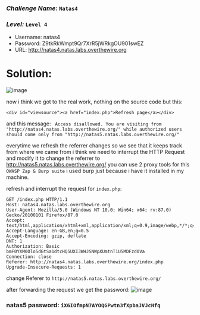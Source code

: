 ### *Challenge Name:* **`Natas4`**
### *Level:* **`Level 4`**


- Username: natas4
- Password: Z9tkRkWmpt9Qr7XrR5jWRkgOU901swEZ
- URL: http://natas4.natas.labs.overthewire.org

# Solution:
![image](https://user-images.githubusercontent.com/33517160/115159993-8d402400-a09e-11eb-9d2e-554e5d0d75c6.png)

now i think we got to the real work, nothing on the source code but this:

`<div id="viewsource"><a href="index.php">Refresh page</a></div>`

and this message: ` Access disallowed. You are visiting from "http://natas4.natas.labs.overthewire.org/" while authorized users should come only from "http://natas5.natas.labs.overthewire.org/"`

everytime we refresh the referrer changes so we see that it keeps track from where we came from
i think we need to interrupt the HTTP Request and modify it to change the referrer to http://natas5.natas.labs.overthewire.org/ you can use 2 proxy tools for this `OWASP Zap & Burp suite` i used burp just because i have it installed in my machine.

refresh and interrupt the request for `index.php`:
```
GET /index.php HTTP/1.1
Host: natas4.natas.labs.overthewire.org
User-Agent: Mozilla/5.0 (Windows NT 10.0; Win64; x64; rv:87.0) Gecko/20100101 Firefox/87.0
Accept: text/html,application/xhtml+xml,application/xml;q=0.9,image/webp,*/*;q=0.8
Accept-Language: en-GB,en;q=0.5
Accept-Encoding: gzip, deflate
DNT: 1
Authorization: Basic bmF0YXM0Olo5dGtSa1dtcHQ5UXI3WHJSNWpXUmtnT1U5MDFzd0Va
Connection: close
Referer: http://natas4.natas.labs.overthewire.org/index.php
Upgrade-Insecure-Requests: 1
```

change Referer to `http://natas5.natas.labs.overthewire.org/`

after forwarding the request we get the password:
![image](https://user-images.githubusercontent.com/33517160/115161506-c4b2ce80-a0a6-11eb-910d-f218eb2d7328.png)

### natas5 password: **`iX6IOfmpN7AYOQGPwtn3fXpbaJVJcHfq`**
